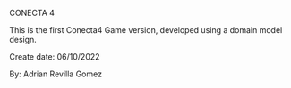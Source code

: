 CONECTA 4

This is the first Conecta4 Game version, developed using a domain model design.

Create date: 06/10/2022

By: Adrian Revilla Gomez
